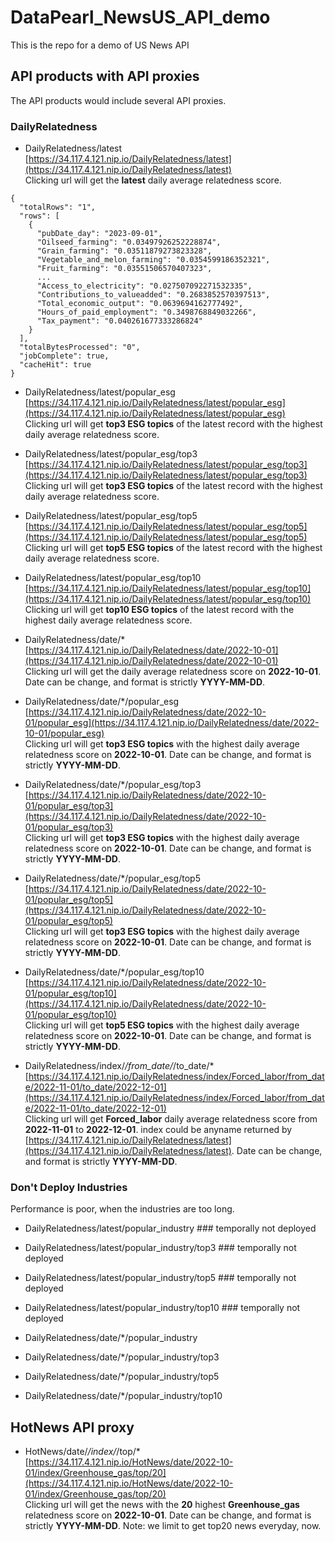 # DataPearl_NewsUS_API_demo
This is the repo for a demo of US News API

## API products with API proxies
The API products would include several API proxies.

### DailyRelatedness
- DailyRelatedness/latest                        
[https://34.117.4.121.nip.io/DailyRelatedness/latest](https://34.117.4.121.nip.io/DailyRelatedness/latest)                            
Clicking url will get the **latest** daily average relatedness score.                       
```
{
  "totalRows": "1",
  "rows": [
    {
      "pubDate_day": "2023-09-01",
      "Oilseed_farming": "0.03497926252228874",
      "Grain_farming": "0.03511879273823328",
      "Vegetable_and_melon_farming": "0.0354599186352321",
      "Fruit_farming": "0.03551506570407323",
      ...
      "Access_to_electricity": "0.027507092271532335",
      "Contributions_to_valueadded": "0.2683852570397513",
      "Total_economic_output": "0.0639694162777492",
      "Hours_of_paid_employment": "0.3498768849032266",
      "Tax_payment": "0.040261677333286824"
    }
  ],
  "totalBytesProcessed": "0",
  "jobComplete": true,
  "cacheHit": true
}
```

- DailyRelatedness/latest/popular_esg      
[https://34.117.4.121.nip.io/DailyRelatedness/latest/popular_esg](https://34.117.4.121.nip.io/DailyRelatedness/latest/popular_esg)      
Clicking url will get **top3 ESG topics** of the latest record with the highest daily average relatedness score.      

- DailyRelatedness/latest/popular_esg/top3       
[https://34.117.4.121.nip.io/DailyRelatedness/latest/popular_esg/top3](https://34.117.4.121.nip.io/DailyRelatedness/latest/popular_esg/top3)      
Clicking url will get **top3 ESG topics** of the latest record with the highest daily average relatedness score.      

- DailyRelatedness/latest/popular_esg/top5        
[https://34.117.4.121.nip.io/DailyRelatedness/latest/popular_esg/top5](https://34.117.4.121.nip.io/DailyRelatedness/latest/popular_esg/top5)      
Clicking url will get **top5 ESG topics** of the latest record with the highest daily average relatedness score.      

- DailyRelatedness/latest/popular_esg/top10
[https://34.117.4.121.nip.io/DailyRelatedness/latest/popular_esg/top10](https://34.117.4.121.nip.io/DailyRelatedness/latest/popular_esg/top10)        
Clicking url will get **top10 ESG topics** of the latest record with the highest daily average relatedness score.

- DailyRelatedness/date/*        
[https://34.117.4.121.nip.io/DailyRelatedness/date/2022-10-01](https://34.117.4.121.nip.io/DailyRelatedness/date/2022-10-01)        
Clicking url will get the daily average relatedness score on **2022-10-01**. Date can be change, and format is strictly **YYYY-MM-DD**.       

- DailyRelatedness/date/*/popular_esg        
[https://34.117.4.121.nip.io/DailyRelatedness/date/2022-10-01/popular_esg](https://34.117.4.121.nip.io/DailyRelatedness/date/2022-10-01/popular_esg)      
Clicking url will get **top3 ESG topics** with the highest daily average relatedness score on **2022-10-01**. Date can be change, and format is strictly **YYYY-MM-DD**.       

- DailyRelatedness/date/*/popular_esg/top3        
[https://34.117.4.121.nip.io/DailyRelatedness/date/2022-10-01/popular_esg/top3](https://34.117.4.121.nip.io/DailyRelatedness/date/2022-10-01/popular_esg/top3)       
Clicking url will get **top3 ESG topics** with the highest daily average relatedness score on **2022-10-01**. Date can be change, and format is strictly **YYYY-MM-DD**.       

- DailyRelatedness/date/*/popular_esg/top5          
[https://34.117.4.121.nip.io/DailyRelatedness/date/2022-10-01/popular_esg/top5](https://34.117.4.121.nip.io/DailyRelatedness/date/2022-10-01/popular_esg/top5)        
Clicking url will get **top3 ESG topics** with the highest daily average relatedness score on **2022-10-01**. Date can be change, and format is strictly **YYYY-MM-DD**.      

- DailyRelatedness/date/*/popular_esg/top10         
[https://34.117.4.121.nip.io/DailyRelatedness/date/2022-10-01/popular_esg/top10](https://34.117.4.121.nip.io/DailyRelatedness/date/2022-10-01/popular_esg/top10)         
Clicking url will get **top5 ESG topics** with the highest daily average relatedness score on **2022-10-01**. Date can be change, and format is strictly **YYYY-MM-DD**.          

- DailyRelatedness/index/*/from_date/*/to_date/*        
[https://34.117.4.121.nip.io/DailyRelatedness/index/Forced_labor/from_date/2022-11-01/to_date/2022-12-01](https://34.117.4.121.nip.io/DailyRelatedness/index/Forced_labor/from_date/2022-11-01/to_date/2022-12-01)          
Clicking url will get **Forced_labor** daily average relatedness score from **2022-11-01** to **2022-12-01**. index could be anyname returned by [https://34.117.4.121.nip.io/DailyRelatedness/latest](https://34.117.4.121.nip.io/DailyRelatedness/latest). Date can be change, and format is strictly **YYYY-MM-DD**.           


### Don't Deploy Industries 
Performance is poor, when the industries are too long.
- DailyRelatedness/latest/popular_industry ### temporally not deployed
- DailyRelatedness/latest/popular_industry/top3 ### temporally not deployed
- DailyRelatedness/latest/popular_industry/top5 ### temporally not deployed
- DailyRelatedness/latest/popular_industry/top10 ### temporally not deployed

- DailyRelatedness/date/*/popular_industry
- DailyRelatedness/date/*/popular_industry/top3
- DailyRelatedness/date/*/popular_industry/top5
- DailyRelatedness/date/*/popular_industry/top10

## HotNews API proxy
- HotNews/date/*/index/*/top/*        
[https://34.117.4.121.nip.io/HotNews/date/2022-10-01/index/Greenhouse_gas/top/20](https://34.117.4.121.nip.io/HotNews/date/2022-10-01/index/Greenhouse_gas/top/20)        
Clicking url will get the news with the **20** highest **Greenhouse_gas** relatedness score on **2022-10-01**. Date can be change, and format is strictly **YYYY-MM-DD**. Note: we limit to get top20 news everyday, now.        


